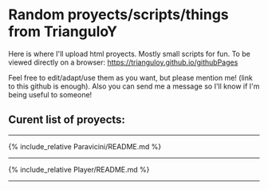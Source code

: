 # Random proyects/scripts/things from TrianguloY
Here is where I'll upload html proyects. Mostly small scripts for fun. To be viewed directly on a browser: https://trianguloy.github.io/githubPages

Feel free to edit/adapt/use them as you want, but please mention me! (link to this github is enough). Also you can send me a message so I'll know if I'm being useful to someone!


## Curent list of proyects:

--------------------------------------------------

{% include_relative Paravicini/README.md %}

--------------------------------------------------

{% include_relative Player/README.md %}

--------------------------------------------------